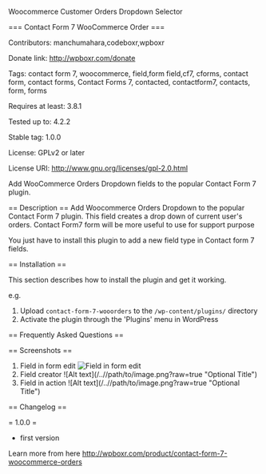 Woocommerce Customer Orders Dropdown Selector

=== Contact Form 7 WooCommerce Order ===

Contributors: manchumahara,codeboxr,wpboxr

Donate link: http://wpboxr.com/donate

Tags: contact form 7, woocommerce, field,form field,cf7, cforms, contact form, contact forms, Contact Forms 7, contacted, contactform7, contacts, form, forms

Requires at least: 3.8.1

Tested up to: 4.2.2

Stable tag: 1.0.0

License: GPLv2 or later

License URI: http://www.gnu.org/licenses/gpl-2.0.html

Add WooCommerce Orders Dropdown fields to the popular Contact Form 7 plugin.

== Description ==
Add Woocommerce Orders Dropdown to the popular Contact Form 7 plugin. This field creates a drop down of current user's orders. 
Contact Form7 form will be more useful to use for support purpose

You just have to install this plugin to add a new field type in Contact form 7 fields.

== Installation ==

This section describes how to install the plugin and get it working.

e.g.

1. Upload `contact-form-7-wooorders` to the `/wp-content/plugins/` directory
1. Activate the plugin through the 'Plugins' menu in WordPress

== Frequently Asked Questions ==


== Screenshots ==

1. Field in form edit
![Field in form edit](/../master/assets/screenshot-1.png?raw=true "Field in form edit")
2. Field creator
![Alt text](/../<branch name>/path/to/image.png?raw=true "Optional Title")
3. Field in action
![Alt text](/../<branch name>/path/to/image.png?raw=true "Optional Title")

== Changelog ==

= 1.0.0 =
* first version





Learn more from here http://wpboxr.com/product/contact-form-7-woocommerce-orders

